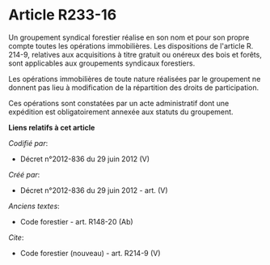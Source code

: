 # Article R233-16

Un groupement syndical forestier réalise en son nom et pour son propre compte toutes les opérations immobilières. Les
dispositions de l'article R. 214-9, relatives aux acquisitions à titre gratuit ou onéreux des bois et forêts, sont
applicables aux groupements syndicaux forestiers.

Les opérations immobilières de toute nature réalisées par le groupement ne donnent pas lieu à modification de la répartition
des droits de participation.

Ces opérations sont constatées par un acte administratif dont une expédition est obligatoirement annexée aux statuts du
groupement.

**Liens relatifs à cet article**

_Codifié par_:

  - Décret n°2012-836 du 29 juin 2012 (V)

_Créé par_:

  - Décret n°2012-836 du 29 juin 2012 - art. (V)

_Anciens textes_:

  - Code forestier - art. R148-20 (Ab)

_Cite_:

  - Code forestier (nouveau) - art. R214-9 (V)

